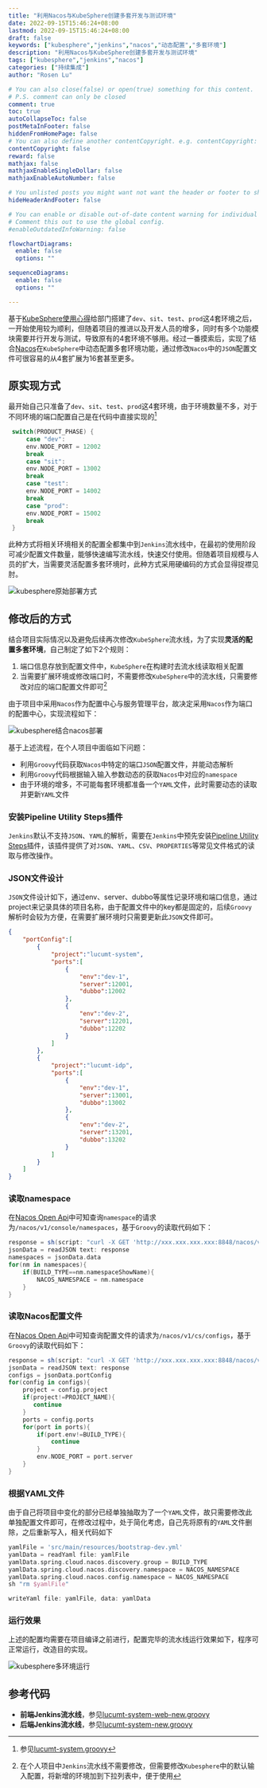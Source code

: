 ```yaml
---
title: "利用Nacos与KubeSphere创建多套开发与测试环境"
date: 2022-09-15T15:46:24+08:00
lastmod: 2022-09-15T15:46:24+08:00
draft: false
keywords: ["kubesphere","jenkins","nacos","动态配置","多套环境"]
description: "利用Nacos与KubeSphere创建多套开发与测试环境"
tags: ["kubesphere","jenkins","nacos"]
categories: ["持续集成"]
author: "Rosen Lu"

# You can also close(false) or open(true) something for this content.
# P.S. comment can only be closed
comment: true
toc: true
autoCollapseToc: false
postMetaInFooter: false
hiddenFromHomePage: false
# You can also define another contentCopyright. e.g. contentCopyright: "This is another copyright."
contentCopyright: false
reward: false
mathjax: false
mathjaxEnableSingleDollar: false
mathjaxEnableAutoNumber: false

# You unlisted posts you might want not want the header or footer to show
hideHeaderAndFooter: false

# You can enable or disable out-of-date content warning for individual post.
# Comment this out to use the global config.
#enableOutdatedInfoWarning: false

flowchartDiagrams:
  enable: false
  options: ""

sequenceDiagrams: 
  enable: false
  options: ""

---
```


基于[KubeSphere使用心得](/post/devops/share-experiences-for-using-kubesphere/)给部门搭建了`dev`、`sit`、`test`、`prod`这4套环境之后，一开始使用较为顺利，但随着项目的推进以及开发人员的增多，同时有多个功能模块需要并行开发与测试，导致原有的4套环境不够用。经过一番摸索后，实现了结合[Nacos](https://nacos.io/zh-cn/docs/what-is-nacos.html)在`KubeSphere`中动态配置多套环境功能，通过修改`Nacos`中的`JSON`配置文件可很容易的从4套扩展为16套甚至更多。

<!--more-->

## 原实现方式

最开始自己只准备了`dev`、`sit`、`test`、`prod`这4套环境，由于环境数量不多，对于不同环境的端口配置自己是在代码中直接实现的[^1]

```groovy
 switch(PRODUCT_PHASE) {
     case "dev":
     env.NODE_PORT = 12002
     break
     case "sit":
     env.NODE_PORT = 13002
     break
     case "test":
     env.NODE_PORT = 14002
     break
     case "prod":
     env.NODE_PORT = 15002
     break
 }
```

此种方式将相关环境相关的配置全都集中到`Jenkins`流水线中，在最初的使用阶段可减少配置文件数量，能够快速编写流水线，快速交付使用。但随着项目规模与人员的扩大，当需要灵活配置多套环境时，此种方式采用硬编码的方式会显得捉襟见肘。

![kubesphere原始部署方式](/blog_img/devops/using-nacos-and-kubesphere-to-create-multiple-environments/kubesphere-build-without-nacos-config.png "kubesphere原始部署方式") 

## 修改后的方式

结合项目实际情况以及避免后续再次修改`KubeSphere`流水线，为了实现**灵活的配置多套环境**，自己制定了如下2个规则：

1. 端口信息存放到配置文件中，`KubeSphere`在构建时去流水线读取相关配置
2. 当需要扩展环境或修改端口时，不需要修改`KubeSphere`中的流水线，只需要修改对应的端口配置文件即可[^2]

由于项目中采用`Nacos`作为配置中心与服务管理平台，故决定采用`Nacos`作为端口的配置中心，实现流程如下：

![kubesphere结合nacos部署](/blog_img/devops/using-nacos-and-kubesphere-to-create-multiple-environments/kubesphere-build-with-nacos-config.png "kubesphere结合nacos部署") 

基于上述流程，在个人项目中面临如下问题：

* 利用`Groovy`代码获取`Nacos`中特定的端口`JSON`配置文件，并能动态解析
* 利用`Groovy`代码根据输入输入参数动态的获取`Nacos`中对应的`namespace`
* 由于环境的增多，不可能每套环境都准备一个`YAML`文件，此时需要动态的读取并更新`YAML`文件

### 安装Pipeline Utility Steps插件

`Jenkins`默认不支持`JSON`、`YAML`的解析，需要在`Jenkins`中预先安装[Pipeline Utility Steps](https://www.jenkins.io/doc/pipeline/steps/pipeline-utility-steps/)插件，该插件提供了对`JSON`、`YAML`、`CSV`、`PROPERTIES`等常见文件格式的读取与修改操作。

### JSON文件设计

`JSON`文件设计如下，通过env、server、dubbo等属性记录环境和端口信息，通过project来记录具体的项目名称，由于配置文件中的key都是固定的，后续`Groovy`解析时会较为方便，在需要扩展环境时只需要更新此`JSON`文件即可。

```json
{
    "portConfig":[
        {
            "project":"lucumt-system",
            "ports":[
                {
                    "env":"dev-1",
                    "server":12001,
                    "dubbo":12002
                },
                {
                    "env":"dev-2",
                    "server":12201,
                    "dubbo":12202
                }
            ]
        },
        {
            "project":"lucumt-idp",
            "ports":[
                {
                    "env":"dev-1",
                    "server":13001,
                    "dubbo":13002
                },
                {
                    "env":"dev-2",
                    "server":13201,
                    "dubbo":13202
                }
            ]
        }
    ]
}
```

### 读取namespace

在[Nacos Open Api](https://nacos.io/zh-cn/docs/open-api.html)中可知查询`namespace`的请求为`/nacos/v1/console/namespaces`，基于`Groovy`的读取代码如下：

```groovy
response = sh(script: "curl -X GET 'http://xxx.xxx.xxx.xxx:8848/nacos/v1/console/namespaces'", returnStdout: true)
jsonData = readJSON text: response
namespaces = jsonData.data
for(nm in namespaces){
    if(BUILD_TYPE==nm.namespaceShowName){
        NACOS_NAMESPACE = nm.namespace
    }
}
```

### 读取Nacos配置文件

在[Nacos Open Api](https://nacos.io/zh-cn/docs/open-api.html)中可知查询配置文件的请求为`/nacos/v1/cs/configs`，基于`Groovy`的读取代码如下：

```groovy
response = sh(script: "curl -X GET 'http://xxx.xxx.xxx.xxx:8848/nacos/v1/cs/configs?dataId=idp-custom-config.json&group=idp-custom-config&tenant=0f894ca6-4231-43dd-b9f3-960c02ad20fa'", returnStdout: true)
jsonData = readJSON text: response
configs = jsonData.portConfig
for(config in configs){
    project = config.project
    if(project!=PROJECT_NAME){
       continue
    }
    ports = config.ports
    for(port in ports){
        if(port.env!=BUILD_TYPE){
            continue
        }
        env.NODE_PORT = port.server
	}
}
```

### 根据YAML文件

由于自己将项目中变化的部分已经单独抽取为了一个`YAML`文件，故只需要修改此单独配置文件即可，在修改过程中，处于简化考虑，自己先将原有的`YAML`文件删除，之后重新写入，相关代码如下

```groovy
yamlFile = 'src/main/resources/bootstrap-dev.yml'
yamlData = readYaml file: yamlFile
yamlData.spring.cloud.nacos.discovery.group = BUILD_TYPE
yamlData.spring.cloud.nacos.discovery.namespace = NACOS_NAMESPACE
yamlData.spring.cloud.nacos.config.namespace = NACOS_NAMESPACE
sh "rm $yamlFile"

writeYaml file: yamlFile, data: yamlData
```

### 运行效果

上述的配置均需要在项目编译之前进行，配置完毕的流水线运行效果如下，程序可正常运行，改造目的实现。

![kubesphere多环境运行](/blog_img/devops/using-nacos-and-kubesphere-to-create-multiple-environments/kubesphere-build-with-multiplep-environments.png "kubesphere多环境运行") 

## 参考代码

* **前端Jenkins流水线**，参见[lucumt-system-web-new.groovy](https://github.com/lucumt/myrepository/blob/master/jenkins/lucumt-system-web-new.groovy)
* **后端Jenkins流水线**，参见[lucumt-system-new.groovy](https://github.com/lucumt/myrepository/blob/master/jenkins/lucumt-system-new.groovy)

[^1]: 参见[lucumt-system.groovy](https://github.com/lucumt/myrepository/blob/master/jenkins/lucumt-system.groovy)
[^2]:  在个人项目中`Jenkins`流水线不需要修改，但需要修改`Kubesphere`中的默认输入配置，将新增的环境加到下拉列表中，便于使用